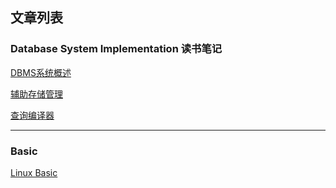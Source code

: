 ## 文章列表

### Database System Implementation 读书笔记

[DBMS系统概述](/techdoc/docs/database/dsi_intro)

[辅助存储管理](/techdoc/docs/database/dsi_secondary_storage_management)

[查询编译器](/techdoc/docs/database/dsi_query_compiler)

----------

### Basic

[Linux Basic](/techdoc/docs/basic/linux)

